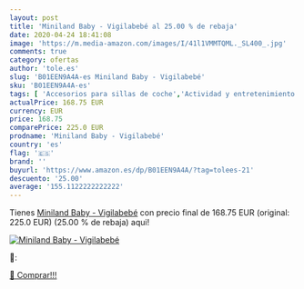```yaml
---
layout: post
title: 'Miniland Baby - Vigilabebé al 25.00 % de rebaja'
date: 2020-04-24 18:41:08
image: 'https://m.media-amazon.com/images/I/41l1VMMTQML._SL400_.jpg'
comments: true
category: ofertas
author: 'tole.es'
slug: 'B01EEN9A4A-es Miniland Baby - Vigilabebé'
sku: 'B01EEN9A4A-es'
tags: [ 'Accesorios para sillas de coche','Actividad y entretenimiento','Andadores','Bebé','Espejos para asientos traseros','Higiene y cuidado','Sillas de coche y accesorios','Toallitas húmedas para bebé','Toallitas y accesorios para bebé','vigilabebé', ]
actualPrice: 168.75 EUR
currency: EUR
price: 168.75
comparePrice: 225.0 EUR
prodname: 'Miniland Baby - Vigilabebé'
country: 'es'
flag: '🇪🇸'
brand: ''
buyurl: 'https://www.amazon.es/dp/B01EEN9A4A/?tag=tolees-21'
descuento: '25.00'
average: '155.1122222222222'
---
```


Tienes [Miniland Baby - Vigilabebé](https://www.amazon.es/dp/B01EEN9A4A/?tag=tolees-21) con precio final de  168.75 EUR (original: 225.0 EUR) (25.00 %  de rebaja) aqui!

[![Miniland Baby - Vigilabebé](https://m.media-amazon.com/images/I/41l1VMMTQML._SL400_.jpg)](https://www.amazon.es/dp/B01EEN9A4A/?tag=tolees-21)

🔎:


[🛒 Comprar!!!](https://www.amazon.es/dp/B01EEN9A4A/?tag=tolees-21)
